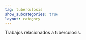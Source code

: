 ```yaml
---
tag: tuberculosis
show_subcategories: true
layout: category
---
```


Trabajos relacionados a tuberculosis.